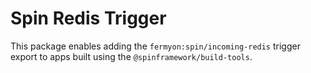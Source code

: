 # Spin Redis Trigger

This package enables adding the `fermyon:spin/incoming-redis` trigger export to apps built using the `@spinframework/build-tools`.